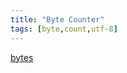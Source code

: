 ```yaml
---
title: "Byte Counter"
tags: [byte,count,utf-8]
---
```


[bytes](https://ethproductions.github.io/bytes)
